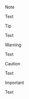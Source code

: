 > [!NOTE]
>
> Text

> [!TIP]
>
> Text

> [!WARNING]
>
> Text

> [!CAUTION]
>
> Text

> [!IMPORTANT]
>
> Text
